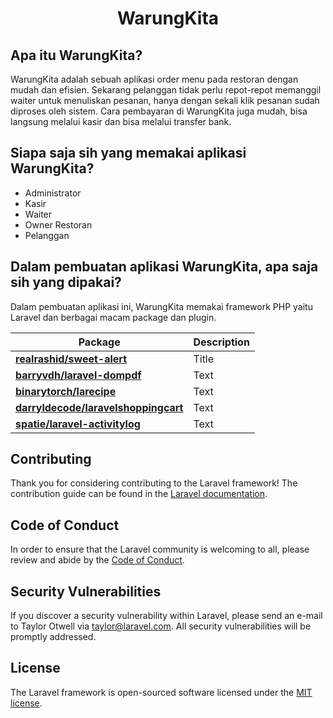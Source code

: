 <h1 align="center">WarungKita</h1>

## Apa itu WarungKita?

WarungKita adalah sebuah aplikasi order menu pada restoran dengan mudah dan efisien. Sekarang pelanggan tidak perlu repot-repot memanggil waiter untuk menuliskan pesanan, hanya dengan sekali klik pesanan sudah diproses oleh sistem. Cara pembayaran di WarungKita juga mudah, bisa langsung melalui kasir dan bisa melalui transfer bank.

## Siapa saja sih yang memakai aplikasi WarungKita?

-   Administrator
-   Kasir
-   Waiter
-   Owner Restoran
-   Pelanggan

## Dalam pembuatan aplikasi WarungKita, apa saja sih yang dipakai?

Dalam pembuatan aplikasi ini, WarungKita memakai framework PHP yaitu Laravel dan berbagai macam package dan plugin.

| Package                                                                                     | Description |
| ------------------------------------------------------------------------------------------- | ----------- |
| **[realrashid/sweet-alert](https://github.com/realrashid/sweet-alert)**                     | Title       |
| **[barryvdh/laravel-dompdf](https://github.com/barryvdh/laravel-dompdf)**                   | Text        |
| **[binarytorch/larecipe](https://larecipe.binarytorch.com.my/)**                            | Text        |
| **[darryldecode/laravelshoppingcart](https://github.com/darryldecode/laravelshoppingcart)** | Text        |
| **[spatie/laravel-activitylog](https://github.com/spatie/laravel-activitylog)**             | Text        |

## Contributing

Thank you for considering contributing to the Laravel framework! The contribution guide can be found in the [Laravel documentation](https://laravel.com/docs/contributions).

## Code of Conduct

In order to ensure that the Laravel community is welcoming to all, please review and abide by the [Code of Conduct](https://laravel.com/docs/contributions#code-of-conduct).

## Security Vulnerabilities

If you discover a security vulnerability within Laravel, please send an e-mail to Taylor Otwell via [taylor@laravel.com](mailto:taylor@laravel.com). All security vulnerabilities will be promptly addressed.

## License

The Laravel framework is open-sourced software licensed under the [MIT license](https://opensource.org/licenses/MIT).
